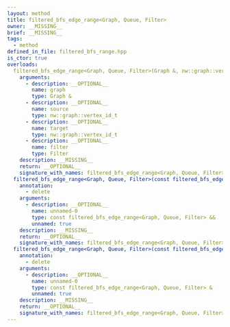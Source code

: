 ```yaml
---
layout: method
title: filtered_bfs_edge_range<Graph, Queue, Filter>
owner: __MISSING__
brief: __MISSING__
tags:
  - method
defined_in_file: filtered_bfs_range.hpp
is_ctor: true
overloads:
  filtered_bfs_edge_range<Graph, Queue, Filter>(Graph &, nw::graph::vertex_id_t, nw::graph::vertex_id_t, Filter):
    arguments:
      - description: __OPTIONAL__
        name: graph
        type: Graph &
      - description: __OPTIONAL__
        name: source
        type: nw::graph::vertex_id_t
      - description: __OPTIONAL__
        name: target
        type: nw::graph::vertex_id_t
      - description: __OPTIONAL__
        name: filter
        type: Filter
    description: __MISSING__
    return: __OPTIONAL__
    signature_with_names: filtered_bfs_edge_range<Graph, Queue, Filter>(Graph & graph, nw::graph::vertex_id_t source, nw::graph::vertex_id_t target, Filter filter)
  filtered_bfs_edge_range<Graph, Queue, Filter>(const filtered_bfs_edge_range<Graph, Queue, Filter> &&):
    annotation:
      - delete
    arguments:
      - description: __OPTIONAL__
        name: unnamed-0
        type: const filtered_bfs_edge_range<Graph, Queue, Filter> &&
        unnamed: true
    description: __MISSING__
    return: __OPTIONAL__
    signature_with_names: filtered_bfs_edge_range<Graph, Queue, Filter>(const filtered_bfs_edge_range<Graph, Queue, Filter> &&)
  filtered_bfs_edge_range<Graph, Queue, Filter>(const filtered_bfs_edge_range<Graph, Queue, Filter> &):
    annotation:
      - delete
    arguments:
      - description: __OPTIONAL__
        name: unnamed-0
        type: const filtered_bfs_edge_range<Graph, Queue, Filter> &
        unnamed: true
    description: __MISSING__
    return: __OPTIONAL__
    signature_with_names: filtered_bfs_edge_range<Graph, Queue, Filter>(const filtered_bfs_edge_range<Graph, Queue, Filter> &)
---
```

